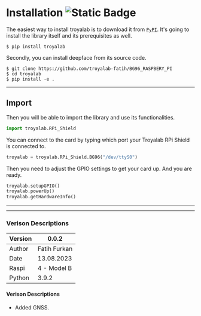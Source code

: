 
# Installation ![Static Badge](https://img.shields.io/badge/https%3A%2F%2Fgithub.com%2Ftroyalab-fatih%2FBG96_RASPBERY_PI) 

The easiest way to install troyalab is to download it from [`PyPI`](https://pypi.org/project/troyalab/). It's going to install the library itself and its prerequisites as well.

```shell
$ pip install troyalab
```

Secondly, you can install deepface from its source code.

```shell
$ git clone https://github.com/troyalab-fatih/BG96_RASPBERY_PI
$ cd troyalab
$ pip install -e .
```

----

 Import 
----

Then you will be able to import the library and use its functionalities.

```python
import troyalab.RPi_Shield
```

You can connect to the card by typing which port your Troyalab RPi Shield is connected to.

```python
troyalab = troyalab.RPi_Shield.BG96("/dev/ttyS0")
```

Then you need to adjust the GPIO settings to get your card up.
And you are ready.
```python
troyalab.setupGPIO()
troyalab.powerUp()
troyalab.getHardwareInfo()
```

---



---

### Verison Descriptions

| Version | 0.0.2        |
| ------- |--------------|
| Author  | Fatih Furkan |
| Date    | 13.08.2023   |
| Raspi   | 4 - Model B  |
| Python  | 3.9.2        |
#### Verison Descriptions
- Added GNSS. 